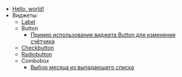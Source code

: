 - [Hello, world!](hello-world)
- Виджеты:
  - [Label](widget-label)
  - Button
    - [Пример использования виджета Button для изменения счётчика](widget-button)
  - [Checkbutton](widget-checkbutton)
  - [Radiobutton](widget-radiobutton)
  - Combobox
    - [Выбор месяца из выпадающего списка](widget-combobox-month)
